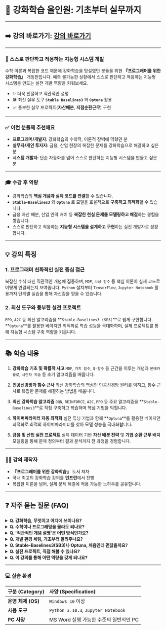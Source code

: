 # 🚀 강화학습 올인원: 기초부터 실무까지

---

## ➡️ 강의 바로가기: [강의 바로가기](https://inf.run/1SfgZ)

---

### 🤖 스스로 판단하고 적응하는 지능형 시스템 개발

수학 이론과 복잡한 코드 때문에 강화학습을 망설였던 분들을 위한 **『프로그래머를 위한 강화학습』** 개정판입니다. 예측 불가능한 상황에서 스스로 판단하고 적응하는 지능형 시스템을 만드는 실전 개발 역량을 키워보세요.

- ✨ 더욱 친절하고 직관적인 설명
- 🛠️ 최신 실무 도구 **`Stable Baselines3`** 와 **`Optuna`** 활용
- 📈 풍부한 실무 프로젝트(**자산배분**, **지점순환근무**) 구현

---

### ✅ 이런 분들께 추천해요

- **프로그래머/개발자**: 강화학습의 수학적, 이론적 장벽에 막혔던 분
- **실무자/개인 투자자**: 금융, 산업 현장의 복잡한 문제를 강화학습으로 해결하고 싶은 분
- **시스템 개발자**: 단순 자동화를 넘어 스스로 판단하는 지능형 시스템을 만들고 싶은 분

---

### 🎓 수강 후 역량

- 강화학습의 **핵심 개념과 실제 코드를 연결**할 수 있습니다.
- **`Stable-Baselines3`** 와 **`Optuna`** 로 모델을 효율적으로 **구축하고 최적화**할 수 있습니다.
- 금융 자산 배분, 산업 인력 배치 등 **복잡한 현실 문제를 모델링하고 해결**하는 경험을 쌓습니다.
- 스스로 판단하고 적응하는 **지능형 시스템을 설계하고 구현**하는 실전 개발자로 성장합니다.

---

## 💡 강의 특징

### 1. 프로그래머 친화적인 실전 중심 접근
복잡한 수식 대신 직관적인 개념에 집중하며, `MDP`, `보상 함수` 등 핵심 이론이 실제 코드로 어떻게 연결되는지 보여줍니다. `Python` 설치부터 `TensorFlow`, `Jupyter Notebook` 활용까지 단계별 실습을 통해 자신감을 얻을 수 있습니다.

### 2. 최신 도구와 풍부한 실전 프로젝트
`PPO`, `A2C` 등 최신 알고리즘을 **`Stable-Baselines3 (SB3)`**로 쉽게 구현합니다. **`Optuna`**를 활용한 베이지안 최적화로 학습 성능을 극대화하며, 실제 프로젝트를 통해 지능형 시스템 구축 역량을 키웁니다.

---

## 📚 학습 내용

1.  **강화학습 기초 및 확률적 사고**
    `MDP`, `가치 함수`, `Q-함수` 등 근간을 이루는 개념과 `몬테카를로`, `시간차 학습` 등 초기 알고리즘을 배웁니다.

2.  **인공신경망과 함수 근사**
    최신 강화학습의 핵심인 인공신경망 원리를 익히고, 함수 근사로 복잡한 문제를 해결하는 방법을 배웁니다.

3.  **최신 강화학습 알고리즘**
    `DQN`, `REINFORCE`, `A2C`, `PPO` 등 주요 알고리즘을 **`Stable-Baselines3`**로 직접 구축하고 학습하며 핵심 기법을 익힙니다.

4.  **하이퍼파라미터 자동 최적화**
    실전 튜닝 기법과 함께 **`Optuna`**를 활용한 베이지안 최적화로 최적의 하이퍼파라미터를 찾아 모델 성능을 극대화합니다.

5.  **금융 및 산업 실전 프로젝트**
    실제 데이터 기반 **자산 배분 전략** 및 **기업 순환 근무 배치** 모델링을 통해 문제 정의부터 결과 분석까지 전 과정을 경험합니다.

---

### 👨‍🏫 강의 제작자

- **『프로그래머를 위한 강화학습』** 도서 저자
- 국내 최고의 강화학습 강의를 **인프런**에서 진행
- 복잡한 이론을 넘어, 실제 문제 해결에 적용 가능한 노하우를 공유합니다.

---

## ❓ 자주 묻는 질문 (FAQ)

<details>
<summary><strong>Q. 강화학습, 무엇이고 어디에 쓰이나요?</strong></summary>
<br>
A. 스스로 최적의 전략을 찾는 자율 학습 방식입니다. 게임 AI를 넘어 금융 투자, 인력 배치 최적화처럼 예측 불가능한 현실 문제 해결에 활용됩니다.
</details>

<details>
<summary><strong>Q. 수학이나 프로그래밍을 몰라도 되나요?</strong></summary>
<br>
A. 고등학교 수준의 수학 개념이면 충분합니다. Python 코드를 읽고 따라 작성할 최소한의 지식은 필요하지만, 설치부터 개발 환경 설정까지 상세히 안내합니다.
</details>

<details>
<summary><strong>Q. '직관적인 개념 설명'은 어떤 방식인가요?</strong></summary>
<br>
A. 복잡한 수식 증명 대신 그림, 비유, 예제를 통해 개념적 의미를 파악하고, 이를 파이썬 코드로 연결하는 데 초점을 맞춥니다.
</details>

<details>
<summary><strong>Q. 개발 환경 세팅, 기초부터 알려주나요?</strong></summary>
<br>
A. 네. Python 설치부터 Jupyter Notebook, Stable-Baselines3, Optuna 등 필수 라이브러리 설치까지 단계별로 상세히 안내합니다.
</details>

<details>
<summary><strong>Q. Stable-Baselines3(SB3)나 Optuna, 처음인데 괜찮을까요?</strong></summary>
<br>
A. 네. 초보자도 쉽게 익힐 수 있도록 기본 개념과 사용법, 실제 예제 활용법까지 구체적인 코드와 함께 자세히 설명합니다.
</details>

<details>
<summary><strong>Q. 실전 프로젝트, 직접 해볼 수 있나요?</strong></summary>
<br>
A. 네. 실제 데이터 기반 프로젝트를 직접 코딩하며 경험합니다. 단계적으로 따라갈 수 있도록 구성되어 처음 접하는 분들도 충분히 수행할 수 있습니다.
</details>

<details>
<summary><strong>Q. 이 강의를 통해 어떤 역량을 갖게 되나요?</strong></summary>
<br>
A. 이론 이해를 넘어 '에이전트 설계, 환경 구축, 전략 튜닝'을 직접 수행하는 실전형 개발자가 됩니다. 스스로 판단하고 적응하는 지능형 시스템을 만들 수 있습니다.
</details>

---

### 💻 실습 환경

| 구분 (Category)  | 사양 (Specification)                  |
| :--------------- | :-------------------------------------- |
| **운영 체제 (OS)** | `Windows 10` 이상                     |
| **사용 도구** | `Python 3.10.3`, `Jupyter Notebook`   |
| **PC 사양** | MS Word 실행 가능한 수준의 일반적인 PC  |

```
